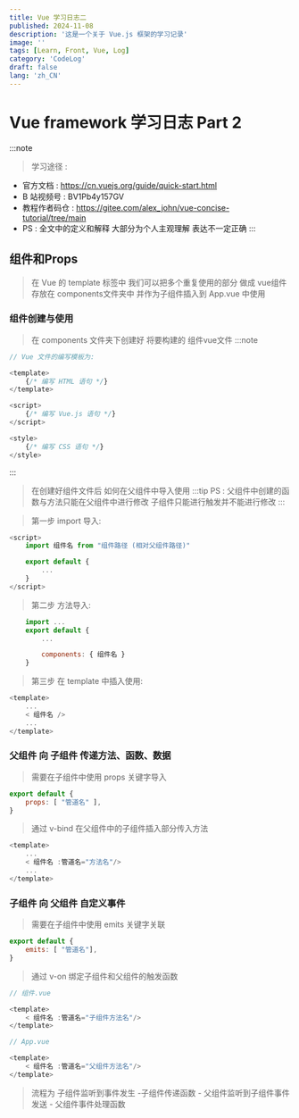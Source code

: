 ```yaml
---
title: Vue 学习日志二
published: 2024-11-08
description: '这是一个关于 Vue.js 框架的学习记录'
image: ''
tags: [Learn, Front, Vue, Log]
category: 'CodeLog'
draft: false
lang: 'zh_CN'
---
```


# Vue framework 学习日志 Part 2

:::note
> 学习途径 :
- 官方文档      : https://cn.vuejs.org/guide/quick-start.html
- B 站视频号    : BV1Pb4y157GV
- 教程作者码仓  : https://gitee.com/alex_john/vue-concise-tutorial/tree/main
- PS : 全文中的定义和解释 大部分为个人主观理解 表达不一定正确
:::

## 组件和Props

> 在 Vue 的 template 标签中 我们可以把多个重复使用的部分 做成 vue组件 存放在 components文件夹中 并作为子组件插入到 App.vue 中使用

### 组件创建与使用

> 在 components 文件夹下创建好 将要构建的 组件vue文件
:::note
```js
// Vue 文件的编写模板为: 

<template> 
    {/* 编写 HTML 语句 */}
</template>

<script>
    {/* 编写 Vue.js 语句 */}
</script>

<style>
    {/* 编写 CSS 语句 */}
</style>

```
:::

> 在创建好组件文件后 如何在父组件中导入使用 
:::tip
> PS : 父组件中创建的函数与方法只能在父组件中进行修改 子组件只能进行触发并不能进行修改
:::

> 第一步 import 导入:
```js
<script>
    import 组件名 from "组件路径 (相对父组件路径)"

    export default {
        ...
    }
</script>
```

> 第二步 方法导入:
```js
    import ...
    export default {
        ...

        components: { 组件名 }
    }
```

> 第三步 在 template 中插入使用:
```js
<template>
    ...
    < 组件名 />
    ...
</template>
```

### 父组件 向 子组件 传递方法、函数、数据

> 需要在子组件中使用 props 关键字导入
```js
export default {
    props: [ "管道名" ],
}
```

> 通过 v-bind 在父组件中的子组件插入部分传入方法
```js
<template>
    ...
    < 组件名 :管道名="方法名"/>
    ...
</template>
```

### 子组件 向 父组件 自定义事件

> 需要在子组件中使用 emits 关键字关联
```js
export default {
    emits: [ "管道名"],
}
```

> 通过 v-on 绑定子组件和父组件的触发函数
```js
// 组件.vue

<template>
    < 组件名 :管道名="子组件方法名"/>
</template>

// App.vue

<template>
    < 组件名 :管道名="父组件方法名"/>
</template>

```

> 流程为 子组件监听到事件发生 -子组件传递函数 - 父组件监听到子组件事件发送 - 父组件事件处理函数
